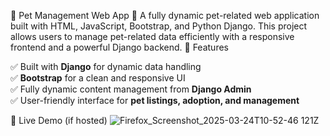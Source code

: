 🐾 Pet Management Web App 🐾
A fully dynamic pet-related web application built with HTML, JavaScript, Bootstrap, and Python Django. This project allows users to manage pet-related data efficiently with a responsive frontend and a powerful Django backend.
🚀 Features

✅ Built with **Django** for dynamic data handling  
✅ **Bootstrap** for a clean and responsive UI  
✅ Fully dynamic content management from **Django Admin**  
✅ User-friendly interface for **pet listings, adoption, and management**  


🔗 Live Demo (if hosted)
![Firefox_Screenshot_2025-03-24T10-52-46 121Z](https://github.com/user-attachments/assets/84093ba9-c52e-4542-bf60-a1847c8dd5ee)
